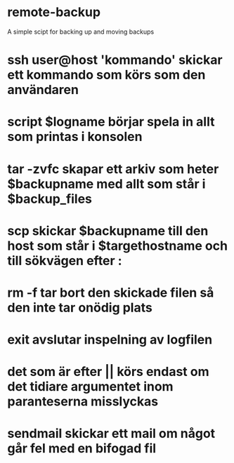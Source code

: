 # remote-backup
A simple scipt for backing up and moving backups

# ssh user@host 'kommando' skickar ett kommando som körs som den användaren
# script $logname börjar spela in allt som printas i konsolen
# tar -zvfc skapar ett arkiv som heter $backupname med allt som står i $backup_files
# scp skickar $backupname till den host som står i $targethostname och till sökvägen efter :
# rm -f tar bort den skickade filen så den inte tar onödig plats
# exit avslutar inspelning av logfilen
# det som är efter || körs endast om det tidiare argumentet inom paranteserna misslyckas
# sendmail skickar ett mail om något går fel med en bifogad fil

